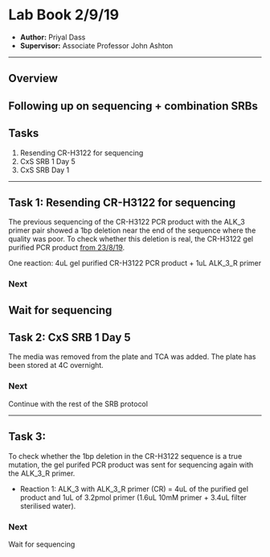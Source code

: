 # Lab Book 2/9/19
- **Author:** Priyal Dass
- **Supervisor:** Associate Professor John Ashton
------------------------------------------------------------------
## Overview

Following up on sequencing + combination SRBs
------------------------------------------------------------------
## Tasks

1. Resending CR-H3122 for sequencing
2. CxS SRB 1 Day 5
3. CxS SRB  Day 1
------------------------------------------------------------------
## Task 1: Resending CR-H3122 for sequencing

The previous sequencing of the CR-H3122 PCR product with the ALK_3 primer pair showed a 1bp deletion near the end of the sequence where the quality was poor. To check whether this deletion is real, the CR-H3122 gel purified PCR product [from 23/8/19](../Daily_lab_book/LB_19-08-23.md).

One reaction: 4uL gel purified CR-H3122 PCR product + 1uL ALK_3_R primer

### Next
Wait for sequencing
------------------------------------------------------------------
## Task 2: CxS SRB 1 Day 5

The media was removed from the plate and TCA was added. The plate has been stored at 4C overnight.

### Next
Continue with the rest of the SRB protocol

------------------------------------------------------------------
## Task 3:

To check whether the 1bp deletion in the CR-H3122 sequence is a true mutation, the gel purifed PCR product was sent for sequencing again with the ALK_3_R primer.

- Reaction 1: ALK_3 with ALK_3_R primer (CR)
= 4uL of the purified gel product and 1uL of 3.2pmol primer (1.6uL 10mM primer + 3.4uL filter sterilised water).

### Next
Wait for sequencing
